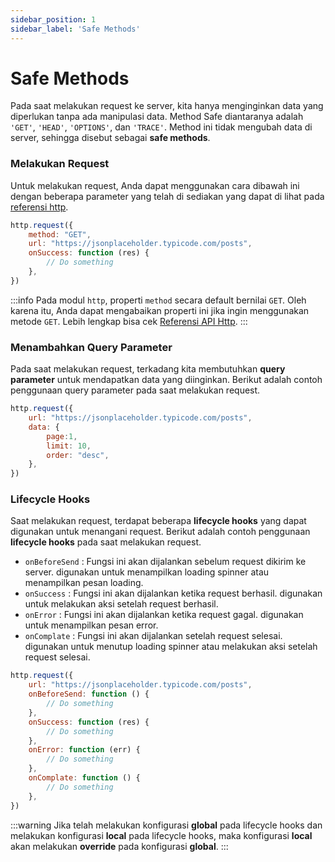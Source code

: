 ```yaml
---
sidebar_position: 1
sidebar_label: 'Safe Methods'
---
```


# Safe Methods

Pada saat melakukan request ke server, kita hanya menginginkan data yang diperlukan tanpa ada manipulasi data. Method Safe diantaranya adalah `'GET'`, `'HEAD'`, `'OPTIONS'`, dan `'TRACE'`. Method ini tidak mengubah data di server, sehingga disebut sebagai **safe methods**.

### Melakukan Request

Untuk melakukan request, Anda dapat menggunakan cara dibawah ini dengan beberapa parameter yang telah di sediakan yang dapat di lihat pada [referensi http](../api-reference.md).
```js
http.request({
    method: "GET",
    url: "https://jsonplaceholder.typicode.com/posts",
    onSuccess: function (res) {
        // Do something
    },
})
```

:::info
Pada modul `http`, properti `method` secara default bernilai `GET`. Oleh karena itu, Anda dapat mengabaikan properti ini jika ingin menggunakan metode `GET`. Lebih lengkap bisa cek [Referensi API Http](../api-reference.md).
:::

### Menambahkan Query Parameter

Pada saat melakukan request, terkadang kita membutuhkan **query parameter** untuk mendapatkan data yang diinginkan. Berikut adalah contoh penggunaan query parameter pada saat melakukan request.
```js
http.request({
    url: "https://jsonplaceholder.typicode.com/posts",
    data: {
        page:1,
        limit: 10,
        order: "desc",
    },
})
```

### Lifecycle Hooks

Saat melakukan request, terdapat beberapa **lifecycle hooks** yang dapat digunakan untuk menangani request. Berikut adalah contoh penggunaan **lifecycle hooks** pada saat melakukan request.
- `onBeforeSend` : Fungsi ini akan dijalankan sebelum request dikirim ke server. digunakan untuk menampilkan loading spinner atau menampilkan pesan loading.
- `onSuccess` : Fungsi ini akan dijalankan ketika request berhasil. digunakan untuk melakukan aksi setelah request berhasil.
- `onError` : Fungsi ini akan dijalankan ketika request gagal. digunakan untuk menampilkan pesan error.
- `onComplate` : Fungsi ini akan dijalankan setelah request selesai. digunakan untuk menutup loading spinner atau melakukan aksi setelah request selesai.
```js
http.request({
    url: "https://jsonplaceholder.typicode.com/posts",
    onBeforeSend: function () {
        // Do something
    },
    onSuccess: function (res) {
        // Do something
    },
    onError: function (err) {
        // Do something
    },
    onComplate: function () {
        // Do something
    },
})
```

:::warning
Jika telah melakukan konfigurasi **global** pada lifecycle hooks dan melakukan konfigurasi **local** pada lifecycle hooks, maka konfigurasi **local** akan melakukan **override** pada konfigurasi **global**.
:::
